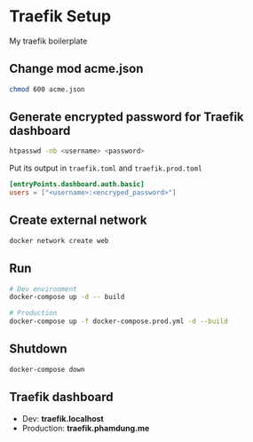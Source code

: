 # Traefik Setup

My traefik boilerplate

## Change mod acme.json

```bash
chmod 600 acme.json
```

## Generate encrypted password for Traefik dashboard

```bash
htpasswd -nb <username> <password>
```

Put its output in `traefik.toml` and `traefik.prod.toml`

```toml
[entryPoints.dashboard.auth.basic]
users = ["<username>:<encryped_password>"]
```

## Create external network

```bash
docker network create web
```

## Run

```bash
# Dev environment
docker-compose up -d -- build

# Production
docker-compose up -f docker-compose.prod.yml -d --build
```

## Shutdown

```bash
docker-compose down
```

## Traefik dashboard

* Dev: **traefik.localhost**
* Production: **traefik.phamdung.me**